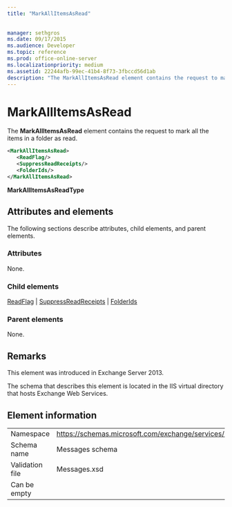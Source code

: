 ```yaml
---
title: "MarkAllItemsAsRead"
 
 
manager: sethgros
ms.date: 09/17/2015
ms.audience: Developer
ms.topic: reference
ms.prod: office-online-server
ms.localizationpriority: medium
ms.assetid: 22244afb-99ec-41b4-8f73-3fbccd56d1ab
description: "The MarkAllItemsAsRead element contains the request to mark all the items in a folder as read."
---
```


# MarkAllItemsAsRead

The **MarkAllItemsAsRead** element contains the request to mark all the items in a folder as read. 
  
```XML
<MarkAllItemsAsRead>
   <ReadFlag/>
   <SuppressReadReceipts/>
   <FolderIds/>
</MarkAllItemsAsRead>
```

 **MarkAllItemsAsReadType**
## Attributes and elements

The following sections describe attributes, child elements, and parent elements.
  
### Attributes

None.
  
### Child elements

[ReadFlag](readflag.md) | [SuppressReadReceipts](suppressreadreceipts.md) | [FolderIds](folderids.md)
  
### Parent elements

None.
  
## Remarks

This element was introduced in Exchange Server 2013.
  
The schema that describes this element is located in the IIS virtual directory that hosts Exchange Web Services.
  
## Element information

|||
|:-----|:-----|
|Namespace  <br/> |https://schemas.microsoft.com/exchange/services/2006/messages  <br/> |
|Schema name  <br/> |Messages schema  <br/> |
|Validation file  <br/> |Messages.xsd  <br/> |
|Can be empty  <br/> ||
   

